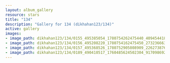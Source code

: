 ```yaml
---
layout: album_gallery
resource: stars
title: "134"
description: "Gallery for 134 (dikhahan123/134)"
active: gallery
images:
- image_path: dikhahan123/134/0155_495385054_1780754262475440_4094544187298934838_n.jpg
- image_path: dikhahan123/134/0156_495208220_1780754162475450_2732366639125881133_n.jpg
- image_path: dikhahan123/134/0157_495368526_1780752905808909_2262738768805126770_n.jpg
- image_path: dikhahan123/134/0189_490410517_1760485624502304_9170986925080020545_n.jpg
---
```

